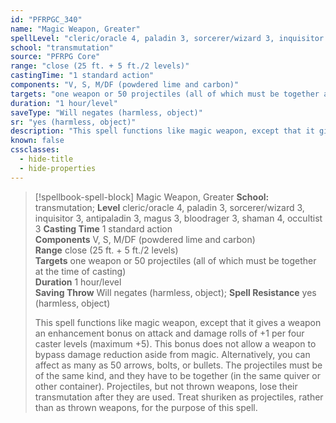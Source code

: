 ```yaml
---
id: "PFRPGC_340"
name: "Magic Weapon, Greater"
spellLevel: "cleric/oracle 4, paladin 3, sorcerer/wizard 3, inquisitor 3, antipaladin 3, magus 3, bloodrager 3, shaman 4, occultist 3"
school: "transmutation"
source: "PFRPG Core"
range: "close (25 ft. + 5 ft./2 levels)"
castingTime: "1 standard action"
components: "V, S, M/DF (powdered lime and carbon)"
targets: "one weapon or 50 projectiles (all of which must be together at the time of casting)"
duration: "1 hour/level"
saveType: "Will negates (harmless, object)"
sr: "yes (harmless, object)"
description: "This spell functions like magic weapon, except that it gives a weapon an enhancement bonus on attack and damage rolls of +1 per four caster levels (maximum +5). This bonus does not allow a weapon to bypass damage reduction aside from magic.  Alternatively, you can affect as many as 50 arrows, bolts, or bullets.  The projectiles must be of the same kind, and they have to be together (in the same quiver or other container). Projectiles, but not thrown weapons, lose their transmutation after they are used.  Treat shuriken as projectiles, rather than as thrown weapons, for the purpose of this spell."
known: false
cssclasses:
  - hide-title
  - hide-properties
---
```


> [!spellbook-spell-block] Magic Weapon, Greater
> **School:** transmutation; **Level** cleric/oracle 4, paladin 3, sorcerer/wizard 3, inquisitor 3, antipaladin 3, magus 3, bloodrager 3, shaman 4, occultist 3
> **Casting Time** 1 standard action  
> **Components** V, S, M/DF (powdered lime and carbon)  
> **Range** close (25 ft. + 5 ft./2 levels)  
> **Targets** one weapon or 50 projectiles (all of which must be together at the time of casting)  
> **Duration** 1 hour/level  
> **Saving Throw** Will negates (harmless, object); **Spell Resistance** yes (harmless, object)
> 
> This spell functions like magic weapon, except that it gives a weapon an enhancement bonus on attack and damage rolls of +1 per four caster levels (maximum +5). This bonus does not allow a weapon to bypass damage reduction aside from magic.  Alternatively, you can affect as many as 50 arrows, bolts, or bullets.  The projectiles must be of the same kind, and they have to be together (in the same quiver or other container). Projectiles, but not thrown weapons, lose their transmutation after they are used.  Treat shuriken as projectiles, rather than as thrown weapons, for the purpose of this spell.